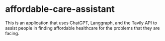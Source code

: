 # affordable-care-assistant
This is an application that uses ChatGPT, Langgraph, and the Tavily API to assist people in finding affordable healthcare for the problems that they are facing.
